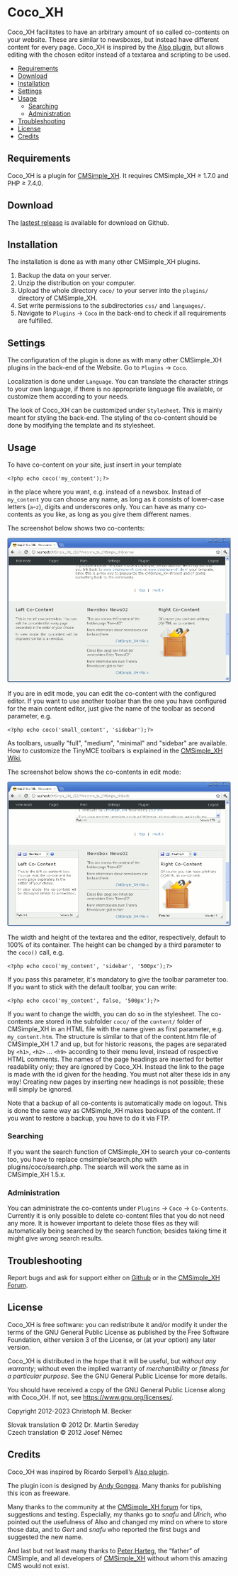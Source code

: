 # Coco_XH

Coco_XH facilitates to have an arbitrary amount of
so called co-contents on your website.
These are similar to newsboxes,
but instead have different content for every page.
Coco_XH is inspired by the
[Also plugin](http://cmsimplewiki-com.keil-portal.de/doku.php?id=plugins:also),
but allows editing with the chosen editor instead of a
textarea and scripting to be used.

- [Requirements](#requirements)
- [Download](#download)
- [Installation](#installation)
- [Settings](#settings)
- [Usage](#usage)
  - [Searching](#searching)
  - [Administration](#administration)
- [Troubleshooting](#troubleshooting)
- [License](#license)
- [Credits](#credits)

## Requirements

Coco_XH is a plugin for [CMSimple_XH](https://www.cmsimple-xh.org/).
It requires CMSimple_XH ≥ 1.7.0 and PHP ≥ 7.4.0.

## Download

The [lastest release](https://github.com/cmb69/coco_xh/releases/latest)
is available for download on Github.

## Installation

The installation is done as with many other CMSimple_XH plugins.

1. Backup the data on your server.
1. Unzip the distribution on your computer.
1. Upload the whole directory `coco/` to your server into
   the `plugins/` directory of CMSimple_XH.
1. Set write permissions to the subdirectories
   `css/` and `languages/`.
1. Navigate to `Plugins` → `Coco` in the back-end to check if
   all requirements are fulfilled.

## Settings

The configuration of the plugin is done as with many other CMSimple_XH
plugins in the back-end of the Website.
Go to `Plugins` → `Coco`.

Localization is done under `Language`.
You can translate the character strings to your own language,
if there is no appropriate language file available,
or customize them according to your needs.

The look of Coco_XH can be customized under `Stylesheet`.
This is mainly meant for styling the back-end.
The styling of the co-content should be done by
modifying the template and its stylesheet.

## Usage

To have co-content on your site, just insert in your template

    <?php echo coco('my_content');?>

in the place where you want, e.g. instead of a newsbox.
Instead of `my_content` you can choose any name,
as long as it consists of lower-case letters (`a`-`z`),
digits and underscores only.
You can have as many co-contents as you like,
as long as you give them different names.

The screenshot below shows two co-contents:

![View mode](https://github.com/cmb69/coco_xh/raw/master/help/view-mode.png)

If you are in edit mode, you can edit the co-content with the configured editor.
If you want to use another toolbar than the one
you have configured for the main content editor,
just give the name of the toolbar as second parameter, e.g.

    <?php echo coco('small_content', 'sidebar');?>

As toolbars, usually "full", "medium", "minimal" and "sidebar" are available.
How to customize the TinyMCE toolbars is explained in the
[CMSimple_XH Wiki](https://wiki.cmsimple-xh.org/doku.php/tinymce#customization),

The screenshot below shows the co-contents in edit mode:

![Edit mode](https://github.com/cmb69/coco_xh/raw/master/help/edit-mode.png)

The width and height of the textarea and the editor, respectively,
default to 100% of its container.
The height can be changed by a third parameter to the `coco()` call, e.g.

    <?php echo coco('my_content', 'sidebar', '500px');?>

If you pass this parameter, it's mandatory to give the toolbar parameter too.
If you want to stick with the default toolbar, you can write:

    <?php echo coco('my_content', false, '500px');?>

If you want to change the width, you can do so in the stylesheet.
The co-contents are stored in the subfolder `coco/` of the `content/` folder
of CMSimple_XH in an HTML file with the name given as first parameter,
e.g. `my_content.htm`.
The structure is similar to that of the content.htm file of CMSimple_XH 1.7 and up,
but for historic reasons,
the pages are separated by `<h1>`, `<h2>` … `<h9>` according to their menu level,
instead of respective HTML comments.
The names of the page headings are inserted for better readability only;
they are ignored by Coco_XH.
Instead the link to the page is made with the id given for the heading.
You must not alter these ids in any way!
Creating new pages by inserting new headings is not possible;
these will simply be ignored.

Note that a backup of all co-contents is automatically made on logout.
This is done the same way as CMSimple_XH makes backups of the content.
If you want to restore a backup, you have to do it via FTP.

### Searching

If you want the search function of CMSimple_XH to search your co-contents too,
you have to replace cmsimple/search.php with plugins/coco/search.php.
The search will work the same as in CMSimple_XH 1.5.x.

### Administration

You can administrate the co-contents under `Plugins` → `Coco` → `Co-Contents`.
Currently it is only possible to delete co-content files that you
do not need any more.
It is however important to delete those files as they will
automatically being searched by the search function;
besides taking time it might give wrong search results.

## Troubleshooting

Report bugs and ask for support either on
[Github](https://github.com/cmb69/coco_xh/issues)
or in the [CMSimple\_XH Forum](https://cmsimpleforum.com/).

## License

Coco_XH is free software: you can redistribute it and/or modify
it under the terms of the GNU General Public License as published by
the Free Software Foundation, either version 3 of the License, or
(at your option) any later version.

Coco_XH is distributed in the hope that it will be useful,
but *without any warranty*; without even the implied warranty of
*merchantibility* or *fitness for a particular purpose*. See the
GNU General Public License for more details.

You should have received a copy of the GNU General Public License
along with Coco_XH.  If not, see <https://www.gnu.org/licenses/>.

Copyright 2012-2023 Christoph M. Becker

Slovak translation © 2012 Dr. Martin Sereday  
Czech translation © 2012 Josef Němec  

## Credits

Coco_XH was inspired by Ricardo Serpell’s
[Also plugin](https://cmsimplewiki-com.keil-portal.de/doku.php?id=plugins:also).

The plugin icon is designed by [Andy Gongea](https://gongea.com/).
Many thanks for publishing this icon as freeware.

Many thanks to the community at the [CMSimple_XH forum](https://www.cmsimpleforum.com/)
for tips, suggestions and testing.
Especially, my thanks go to *snafu* and *Ulrich*, who pointed out the
usefulness of Also and changed my mind on where to store those data,
and to *Gert* and *snafu* who reported the first bugs and suggested the new name.

And last but not least many thanks to
[Peter Harteg](https://www.harteg.dk/), the “father” of CMSimple,
and all developers of [CMSimple_XH](https://www.cmsimple-xh.org/)
without whom this amazing CMS would not exist.
